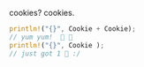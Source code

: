 cookies? cookies.

```rust
println!("{}", Cookie + Cookie);
// yum yum!  🍪 🍪
println!("{}", Cookie );
// just got 1 🍪 :/
```